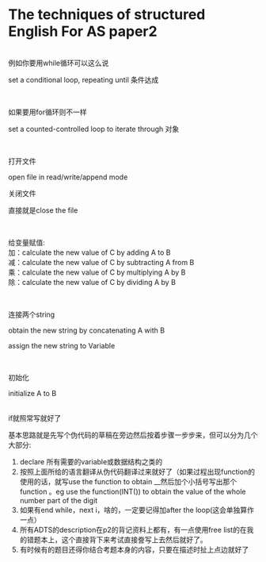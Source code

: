 #  The techniques of structured English For AS paper2

<br>
例如你要用while循环可以这么说

<br>

set a conditional loop, repeating until 条件达成

<br>

如果要用for循环则不一样

set a counted-controlled loop to iterate through 对象

<br>

打开文件

open file in read/write/append mode


关闭文件

直接就是close the file

<br>

给变量赋值:
<br>
加：calculate the new value of C by adding A to B
<br>
减：calculate the new value of C by subtracting A from B
<br>
乘：calculate the new value of C by multiplying A by B
<br>
除：calculate the new value of C by dividing A by B

<br>

连接两个string

obtain the new string by concatenating A with B

assign the new string to Variable

<br>

初始化

initialize A to B

<br>
if就照常写就好了

<br>

基本思路就是先写个伪代码的草稿在旁边然后按着步骤一步步来，但可以分为几个大部分:
<br>

1. declare 所有需要的variable或数据结构之类的
2. 按照上面所给的语言翻译从伪代码翻译过来就好了（如果过程出现function的使用的话，就写use the function to obtain __然后加个小括号写出那个function 。eg use the function(INT()) to obtain the value of the whole number part of the digit
3. 如果有end while，next i，啥的，一定要记得加after the loop(这会单独算作一点）
4. 所有ADTS的description在p2的背记资料上都有，有一点使用free list的在我的错题本上，这个直接背下来考试直接誊写上去然后就好了。
5. 有时候有的题目还得你结合考题本身的内容，只要在描述时扯上点边就好了
